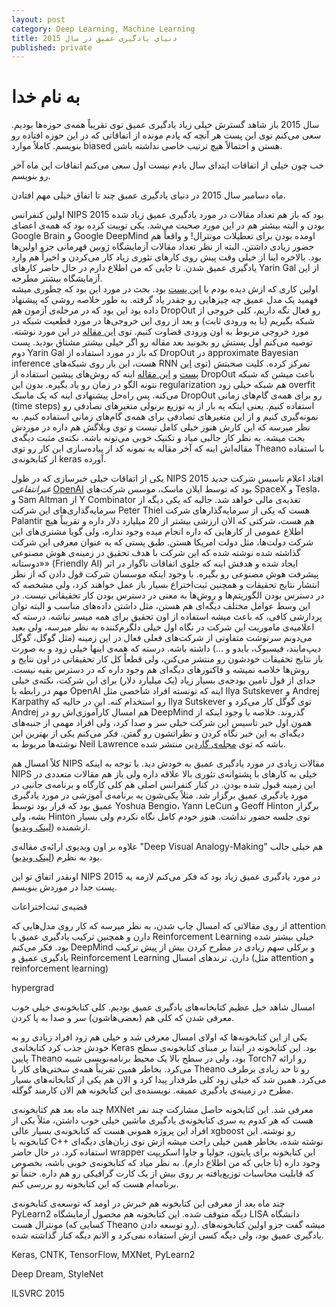 ```yaml
---
layout: post
category: Deep Learning, Machine Learning
title: دنیای یادگیری عمیق در سال 2015
published: private
---
```

به نام خدا
===========

سال 2015 باز شاهد گسترش خیلی زیاد یادگیری عمیق توی تقریباً همه‌ی حوزه‌ها بودیم. سعی می‌کنم توی این پست هر آنچه که یادم مونده از اتفاقاتی که در این حوزه افتاده رو بنویسم. کاملاً موارد biased هستن و احتمالاً هیچ ترتیب خاصی نداشته باشن.

خب چون خیلی از اتفاقات ابتدای سال یادم نیست اول سعی می‌کنم اتفاقات این ماه آخر رو بنویسم.

ماه دسامبر سال 2015 در دنیای یادگیری عمیق چند تا اتفاق خیلی مهم افتادن.

اولین کنفرانس NIPS 2015 بود که باز هم تعداد مقالات در مورد یادگیری عمیق زیاد شده بودن و البته بیشتر هم در این مورد صحبت می‌شد. یکی توییت کرده بود که همه‌ی اعضای Google Brain و Google DeepMind اومده بودن برای تعطیلات مونترال! و واقعاً هم حضور زیادی داشتن. البته از نظر تعداد مقالات آزمایشگاه ژوبین قهرمانی جزو اولین‌ها بود. بالاخره اینا از خیلی وقت پیش روی کارهای تئوری زیاد کار می‌کردن و اخیراً هم وارد یادگیری عمیق شدن. تا جایی که من اطلاع دارم در حال حاضر کارهای Yarin Gal از این آزمایشگاه بیشتر مطرحه.  
اولین کاری که ازش دیده بودم با 
[این پست](http://mlg.eng.cam.ac.uk/yarin/blog_3d801aa532c1ce.html) بود. بحث در مورد این بود که چطوری میشه فهمید یک مدل عمیق چه چیزهایی رو چقدر یاد گرفته. به طور خلاصه روشی که پیشنهاد داده بود این بود که در مرحله‌ی آزمون هم DropOut رو فعال نگه داریم، کلی خروجی از شبکه بگیریم (با یه ورودی ثابت) و بعد از روی این خروجی‌ها در مورد قطعیت شبکه در مورد خروجی مربوط به اون ورودی قضاوت کنیم. توی 
[این مقاله](http://arxiv.org/abs/1506.02142) در این مورد نوشته. توصیه می‌کنم اول پستش رو بخونید بعد مقاله رو اگر خیلی بیشتر مشتاق بودید.
پست دوم Yarin Gal که باز در مورد استفاده از DropOut در approximate Bayesian inference هست، این بار روی شبکه‌های RNN تمرکز کرده. کلیت صحبتش (توی 
[این پست](http://mlg.eng.cam.ac.uk/yarin/blog_5058.html) و 
[این مقاله](http://arxiv.org/abs/1512.05287) اینه که روش‌های پیشین استفاده از DropOut باعث میشن که شبکه نتونه الگو در زمان رو یاد بگیره. بدون این regularization هم شبکه خیلی زود overfit می‌کنه. پس راه‌حل پیشنهادی اینه که یک ماسک DropOut رو برای همه‌ی گام‌های زمانی (time steps) استفاده کنیم. یعنی اینکه یه بار از یه توزیع برنولی متغیرهای تصادفی رو نمونه‌گیری کنیم و از این متغیرهای تصادفی برای همه‌ی گام‌های زمانی استفاده کنیم. به نظر میرسه که این کارش هنوز خیلی کامل نیست و توی وبلاگش هم داره در موردش بحث میشه. به نظر کار جالبی میاد و تکنیک خوبی می‌تونه باشه. نکته‌ی مثبت دیگه‌ی مقاله‌اش اینه که آخر مقاله یه نمونه کد از پیاده‌سازی این کار رو توی Theano با استفاده از کتابخونه‌ی keras آورده.

یکی از اتفاقات خیلی خبرسازی که در طول NIPS 2015 افتاد اعلام تاسیس شرکت جدید *غیرانتفاعی* 
[OpenAI](https://openai.com/blog/introducing-openai/) 
 بود که توسط ایلان ماسک، موسس شرکت‌های SpaceX و Tesla، و Sam Altman از Y Combinator تغذیه‌ی مالی خواهد شد. جالبه که یکی دیگه از سرمایه‌گذاری‌های این شرکت Peter Thiel هست که یکی از سرمایه‌گذارهای شرکت Palantir هم هست، شرکتی که الان ارزشی بیشتر از 20 میلیارد دلار داره و تقریباً هیچ اطلاع عمومی از کارهایی که داره انجام میده وجود نداره، ولی گویا مشتری‌های این شرکت دولت‌ها، مثل دولت امریکا هستن.
 طبق پستی که به عنوان معرفی این شرکت گذاشته شده نوشته شده که این شرکت با هدف تحقیق در زمینه‌ی هوش مصنوعی «دوستانه» (Friendly AI) ایجاد شده و هدفش اینه که جلوی اتفاقات ناگوار در اثر پیشرفت هوش مصنوعی رو بگیره. با وجود اینکه موسسان شرکت قول دادن که از نظر انتشار نتایج تحقیقات و همچنین ثبت‌اختراع بسیار باز عمل خواهند کرد، ولی مشخصه که در دسترس بودن الگوریتم‌ها و روش‌ها به معنی در دسترس بودن کار تحقیقاتی نیست. در این وسط عوامل مختلف دیگه‌ای هم هستن، مثل داشتن داده‌های مناسب و البته توان پردازشی کافی، که باعث میشه استفاده از اون تحقیق برای همه میسر نباشه. درسته که اعلامیه‌ی ماموریت این شرکت در نگاه اول خیلی دلگرم‌کننده به نظر میرسه، ولی بعید می‌دونم سرنوشت متفاوتی از شرکت‌های فعلی فعال در این زمینه (مثل گوگل، گوگل دیپ‌مایند، فیسبوک، بایدو و ...) داشته باشه. درسته که همه‌ی اینها خیلی زود و به صورت باز نتایج تحقیقات خودشون رو منتشر می‌کنن، ولی قطعاً کل کار تحقیقاتی در اون نتایج و روش‌ها خلاصه نمیشه و فاکتورهای دیگه‌ای هم وجود داره که در دسترس بقیه نیست. جدای از قول تامین بودجه‌ی بسیار زیاد (یک میلیارد دلار) برای این شرکت، نکته‌ی خیلی مهم در رابطه با OpenAI اینه که تونسته افراد شاخصی مثل Ilya Sutskever و Andrej Karpathy رو استخدام کنه. این در حالیه که Ilya Sutskever توی گوگل کار می‌کرد و Andrej هم امسال کارآموزی‌اش رو در DeepMind گذروند.
 خلاصه با وجود اینکه از همون اول خبر تاسیس این شرکت خیلی سر و صدا کرد، ولی افراد مهمی از جنبه‌های دیگه‌ای به این خبر نگاه کردن و نظراتشون رو گفتن. فکر می‌کنم یکی از بهترین این نوشته‌ها مربوط به Neil Lawrence باشه که توی [مجله‌ی گاردین](http://www.theguardian.com/media-network/2015/dec/14/openai-benefit-humanity-data-sharing-elon-musk-peter-thiel) منتشر شده.
 
 کلاً امسال هم NIPS مقالات زیادی در مورد یادگیری عمیق به خودش دید. با توجه به اینکه NIPS خیلی به کارهای با پشتوانه‌ی تئوری بالا علاقه داره ولی باز هم مقالات متعددی در این زمینه قبول شده بودن. در کنار کنفرانس اصلی هم کلی کارگاه و برنامه‌ی جانبی در مورد یادگیری عمیق برگزار شد. مثلاً یکی‌شون یه برنامه‌ی آموزشی در مورد یادگیری عمیق بود که قرار بود توسط Yoshua Bengio، Yann LeCun و Geoff Hinton برگزار بشه، ولی Hinton توی جلسه حضور نداشت. هنوز خودم کامل نگاه نکردم ولی بسیار ازشمنده ([لینک ویدیو](http://research.microsoft.com/apps/video/default.aspx?id=259574&l=i)).
 
 علاوه بر اون ویدیوی ارائه‌ی مقاله‌ی "Deep Visual Analogy-Making" هم خیلی جالب بود به نظرم
 ([لینک ویدیو](http://research.microsoft.com/apps/video/default.aspx?id=259628&l=i)).
 
 اونقدر اتفاق تو این NIPS 2015 در مورد یادگیری عمیق زیاد بود که فکر می‌کنم لازمه یه پست جدا در موردش بنویسم.   
 
 
 قضیه‌ی ثبت‌اختراعات
 
 از روی مقالاتی که امسال چاپ شدن، به نظر میرسه که کار روی مدل‌هایی که attention دارن و همچنین ترکیب یادگیری عمیق با Reinforcement Learning خیلی بیشتر شده بود. فکر می‌کنم DeepMind و برکلی سهم زیادی در مطرح کردن بیش از پیش ترکیب یادگیری عمیق و Reinforcement Learning دارن.
 ترند‌های امسال (مثل attention و reinforcement learning)
 
 hypergrad
 
 
 امسال شاهد خیل عظیم کتابخانه‌های یادگیری عمیق بودیم. کلی کتابخونه‌ی خیلی خوب معرفی شدن که کلی هم (بعضی‌هاشون) سر و صدا به پا کردن.

یکی از این کتابخونه‌ها که اولای امسال معرفی شد و خیلی هم زود افراد زیادی رو به خودش جذب کرد کتابخانه‌ی Keras بود. این کتابخونه در ابتدا بر مبنای کتابخونه‌ی سطح پایین Theano بود، ولی در سطح بالا یک محیط برنامه‌نویسی شبیه Torch7 رو ارائه می‌کرد. بخاطر همین تقریباً همه‌ی سختی‌های کار با Theano رو تا حد زیادی برطرف می‌کرد. همین شد که خیلی زود کلی طرفدار پیدا کرد و الان هم یکی از کتابخانه‌های بسیار مطرح در زمینه‌ی یادگیری عمیقه. نویسنده‌ی این کتابخونه هم الان کارمند گوگله.

چند ماه بعد هم کتابخونه‌ی MXNet معرفی شد. این کتابخونه حاصل مشارکت چند نفر هست که هر کدوم یه سری کتابخونه‌ی یادگیری ماشین خیلی خوب داشتن، مثلاً یکی از افراد این پروژه‌ همونی هست که کتابخونه‌ی بسیار عالی xgboost رو نوشته. این کتابخونه با C++ نوشته شده، بخاطر همین خیلی راحت میشه ازش توی زبان‌های دیگه‌ای استفاده کرد. در حال حاضر wrapper این کتابخونه برای پایتون، جولیا و جاوا اسکریپت وجود داره (تا جایی که من اطلاع دارم). به نظر میاد که کتابخونه‌ی خوبی باشه، بخصوص که قابلیت محاسبات توزیع‌یافته بر روی بیش از یک کارت گرافیکی رو هم داره. حتماً تو برنامه‌ام هست که این کتابخونه رو بررسی کنم.

چند ماه بعد از معرفی این کتابخونه هم خبرش در اومد که توسعه‌ی کتابخونه‌ی PyLearn2 دیگه متوقف شده. این کتابخونه هم محصول آزمایشگاه LISA دانشگاه مونترال هست (کسایی که Theano رو توسعه دادن). میشه گفت جزو اولین کتابخونه‌های یادگیری عمیق بود، ولی دیگه کسی ازش استفاده نمی‌کرد و الانم دیگه کنار گذاشته شده.
 
 Keras, CNTK, TensorFlow, MXNet, PyLearn2
 
 
 Deep Dream, StyleNet
 
 ILSVRC 2015